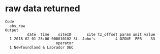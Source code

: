# raw data returned

    Code
      obs_raw
    Output
              date  time    siteID       site tz_offset param unit value
      1 2018-02-01 23:00 000010102 St. John's        -4 OZONE  PPB    33
                           operator
      1 Newfoundland & Labrador DEC

